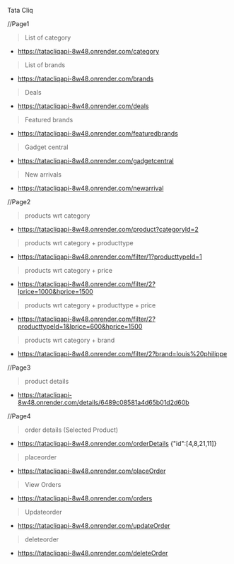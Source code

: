 Tata Cliq

//Page1
>List of category
* https://tatacliqapi-8w48.onrender.com/category

>List of brands
* https://tatacliqapi-8w48.onrender.com/brands

>Deals
* https://tatacliqapi-8w48.onrender.com/deals

>Featured brands
* https://tatacliqapi-8w48.onrender.com/featuredbrands

>Gadget central
* https://tatacliqapi-8w48.onrender.com/gadgetcentral

>New arrivals
* https://tatacliqapi-8w48.onrender.com/newarrival

//Page2
>products wrt category
* https://tatacliqapi-8w48.onrender.com/product?categoryId=2

>products wrt category + producttype
* https://tatacliqapi-8w48.onrender.com/filter/1?producttypeId=1

>products wrt category + price
* https://tatacliqapi-8w48.onrender.com/filter/2?lprice=1000&hprice=1500

>products wrt category + producttype + price
* https://tatacliqapi-8w48.onrender.com/filter/2?producttypeId=1&lprice=600&hprice=1500

>products wrt category + brand
* https://tatacliqapi-8w48.onrender.com/filter/2?brand=louis%20philippe

//Page3
>product details
* https://tatacliqapi-8w48.onrender.com/details/6489c08581a4d65b01d2d60b

//Page4
>order details (Selected Product)
* https://tatacliqapi-8w48.onrender.com/orderDetails
  {"id":[4,8,21,11]}

>placeorder
* https://tatacliqapi-8w48.onrender.com/placeOrder

>View Orders
* https://tatacliqapi-8w48.onrender.com/orders

>Updateorder
* https://tatacliqapi-8w48.onrender.com/updateOrder

>deleteorder
* https://tatacliqapi-8w48.onrender.com/deleteOrder
